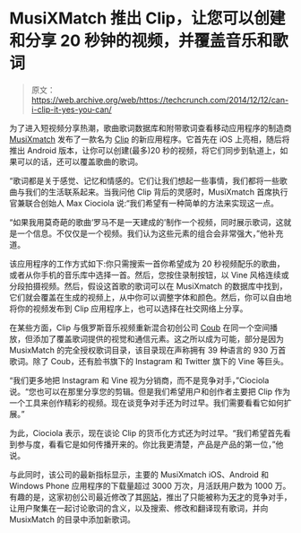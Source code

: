 # MusiXMatch 推出 Clip，让您可以创建和分享 20 秒钟的视频，并覆盖音乐和歌词 

> 原文：<https://web.archive.org/web/https://techcrunch.com/2014/12/12/can-i-clip-it-yes-you-can/>

为了进入短视频分享热潮，歌曲歌词数据库和附带歌词查看移动应用程序的制造商 [MusiXmatch](https://web.archive.org/web/20230123113031/http://www.musixmatch.com/) 发布了一款名为 [Clip](https://web.archive.org/web/20230123113031/http://clipapp.co/) 的新应用程序。它首先在 iOS 上亮相，随后将推出 Android 版本，让你可以创建(最多)20 秒的视频，将它们同步到轨道上，如果可以的话，还可以覆盖歌曲的歌词。

“歌词都是关于感觉、记忆和情感的。它们让我们想起一些事情，我们都将一些歌曲与我们的生活联系起来。当我问他 Clip 背后的灵感时，MusiXmatch 首席执行官兼联合创始人 Max Ciociola 说:“我们希望有一种简单的方法来实现这一点。

“如果我用莫奇葩的歌曲‘罗马不是一天建成的’制作一个视频，同时展示歌词，这就是一个信息。不仅仅是一个视频。我们认为这些元素的组合会非常强大，”他补充道。

该应用程序的工作方式如下:你只需搜索一首你希望成为 20 秒视频配乐的歌曲，或者从你手机的音乐库中选择一首。然后，您按住录制按钮，以 Vine 风格连续或分段拍摄视频。然后，假设这首歌的歌词可以在 MusiXmatch 的数据库中找到，它们就会覆盖在生成的视频上，从中你可以调整字体和颜色。然后，你可以自由地将你的视频发布到 Clip 应用程序上，也可以选择在社交网络上分享。

在某些方面，Clip 与俄罗斯音乐视频重新混合初创公司 [Coub](https://web.archive.org/web/20230123113031/https://techcrunch.com/2014/07/29/coub-funding-loop/) 在同一个空间播放，但添加了覆盖歌词提供的视觉和通信元素。这之所以成为可能，部分是因为 MusixMatch 的完全授权歌词目录，该目录现在声称拥有 39 种语言的 930 万首歌词。除了 Coub，还有脸书旗下的 Instagram 和 Twitter 旗下的 Vine 等巨头。

“我们更多地把 Instagram 和 Vine 视为分销商，而不是竞争对手，”Ciociola 说。“您也可以在那里分享您的剪辑。但是我们希望用户和创作者主要把 Clip 作为一个工具来创作精彩的视频。现在谈竞争对手还为时过早。我们需要看看它如何扩展。”

为此，Ciociola 表示，现在谈论 Clip 的货币化方式还为时过早。“我们希望首先看到参与度，看看它是如何传播开来的。你比我更清楚，产品是产品的第一位，”他说。

与此同时，该公司的最新指标显示，主要的 MusiXmatch iOS、Android 和 Windows Phone 应用程序的下载量超过 3000 万次，月活跃用户数为 1000 万。有趣的是，这家初创公司最近修改了其[网站](https://web.archive.org/web/20230123113031/http://www.musixmatch.com/)，推出了只能被称为[天才](https://web.archive.org/web/20230123113031/https://techcrunch.com/2014/07/11/just-genius/)的竞争对手，让用户聚集在一起讨论歌词的含义，以及搜索、修改和翻译现有歌词，并向 MusixMatch 的目录中添加新歌词。